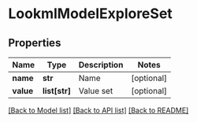 # LookmlModelExploreSet

## Properties
Name | Type | Description | Notes
------------ | ------------- | ------------- | -------------
**name** | **str** | Name | [optional] 
**value** | **list[str]** | Value set | [optional] 

[[Back to Model list]](../README.md#documentation-for-models) [[Back to API list]](../README.md#documentation-for-api-endpoints) [[Back to README]](../README.md)


